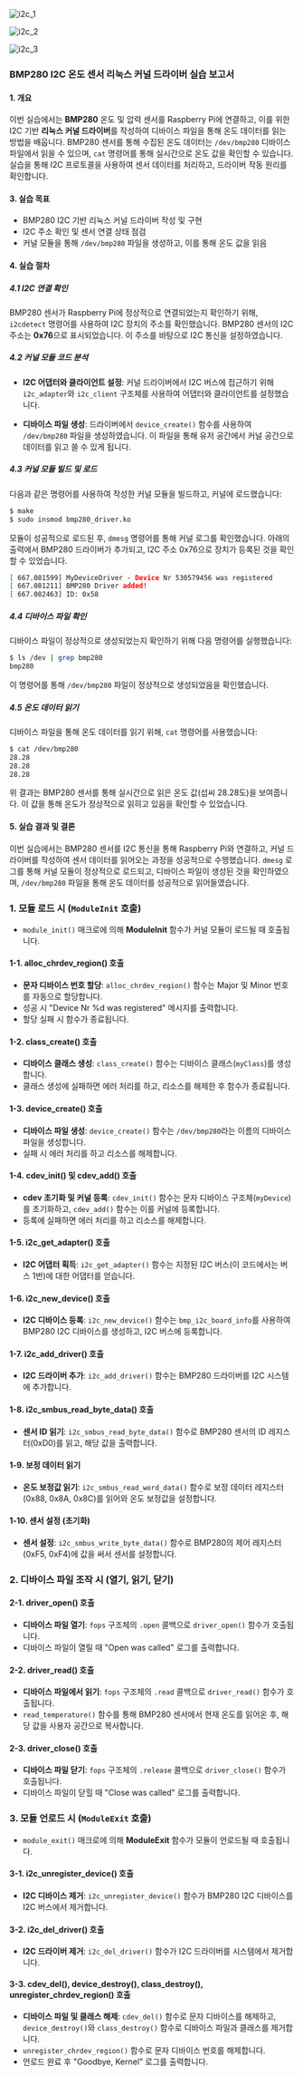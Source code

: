 ![i2c_1](https://github.com/user-attachments/assets/dab6c00c-6110-4b47-bcad-26afc8a915bf)

![i2c_2](https://github.com/user-attachments/assets/9f03ccfd-22db-4d70-a78c-14c5e9e77905)

![i2c_3](https://github.com/user-attachments/assets/38bb4fe6-41df-441b-a4d7-e9fa123d77e5)

### BMP280 I2C 온도 센서 리눅스 커널 드라이버 실습 보고서

#### 1. 개요
이번 실습에서는 **BMP280** 온도 및 압력 센서를 Raspberry Pi에 연결하고, 이를 위한 I2C 기반 **리눅스 커널 드라이버**를 작성하여 디바이스 파일을 통해 온도 데이터를 읽는 방법을 배웁니다. BMP280 센서를 통해 수집된 온도 데이터는 `/dev/bmp280` 디바이스 파일에서 읽을 수 있으며, `cat` 명령어를 통해 실시간으로 온도 값을 확인할 수 있습니다. 실습을 통해 I2C 프로토콜을 사용하여 센서 데이터를 처리하고, 드라이버 작동 원리를 확인합니다.

#### 3. 실습 목표
- BMP280 I2C 기반 리눅스 커널 드라이버 작성 및 구현
- I2C 주소 확인 및 센서 연결 상태 점검
- 커널 모듈을 통해 `/dev/bmp280` 파일을 생성하고, 이를 통해 온도 값을 읽음

#### 4. 실습 절차

##### 4.1 I2C 연결 확인
BMP280 센서가 Raspberry Pi에 정상적으로 연결되었는지 확인하기 위해, `i2cdetect` 명령어를 사용하여 I2C 장치의 주소를 확인했습니다. BMP280 센서의 I2C 주소는 **0x76**으로 표시되었습니다. 이 주소를 바탕으로 I2C 통신을 설정하였습니다.

##### 4.2 커널 모듈 코드 분석
- **I2C 어댑터와 클라이언트 설정**: 
  커널 드라이버에서 I2C 버스에 접근하기 위해 `i2c_adapter`와 `i2c_client` 구조체를 사용하여 어댑터와 클라이언트를 설정했습니다.
  
- **디바이스 파일 생성**: 
  드라이버에서 `device_create()` 함수를 사용하여 `/dev/bmp280` 파일을 생성하였습니다. 이 파일을 통해 유저 공간에서 커널 공간으로 데이터를 읽고 쓸 수 있게 됩니다.

##### 4.3 커널 모듈 빌드 및 로드
다음과 같은 명령어를 사용하여 작성한 커널 모듈을 빌드하고, 커널에 로드했습니다:

```bash
$ make
$ sudo insmod bmp280_driver.ko
```

모듈이 성공적으로 로드된 후, `dmesg` 명령어를 통해 커널 로그를 확인했습니다. 아래의 출력에서 BMP280 드라이버가 추가되고, I2C 주소 0x76으로 장치가 등록된 것을 확인할 수 있었습니다.

```bash
[ 667.081599] MyDeviceDriver - Device Nr 530579456 was registered
[ 667.081211] BMP280 Driver added!
[ 667.082463] ID: 0x58
```

##### 4.4 디바이스 파일 확인
디바이스 파일이 정상적으로 생성되었는지 확인하기 위해 다음 명령어를 실행했습니다:

```bash
$ ls /dev | grep bmp280
bmp280
```

이 명령어를 통해 `/dev/bmp280` 파일이 정상적으로 생성되었음을 확인했습니다.

##### 4.5 온도 데이터 읽기
디바이스 파일을 통해 온도 데이터를 읽기 위해, `cat` 명령어를 사용했습니다:

```bash
$ cat /dev/bmp280
28.28
28.28
28.28
```

위 결과는 BMP280 센서를 통해 실시간으로 읽은 온도 값(섭씨 28.28도)을 보여줍니다. 이 값을 통해 온도가 정상적으로 읽히고 있음을 확인할 수 있었습니다.

#### 5. 실습 결과 및 결론

이번 실습에서는 BMP280 센서를 I2C 통신을 통해 Raspberry Pi와 연결하고, 커널 드라이버를 작성하여 센서 데이터를 읽어오는 과정을 성공적으로 수행했습니다. `dmesg` 로그를 통해 커널 모듈이 정상적으로 로드되고, 디바이스 파일이 생성된 것을 확인하였으며, `/dev/bmp280` 파일을 통해 온도 데이터를 성공적으로 읽어들였습니다.



### 1. 모듈 로드 시 (`ModuleInit` 호출)
   - `module_init()` 매크로에 의해 **ModuleInit** 함수가 커널 모듈이 로드될 때 호출됩니다.

#### 1-1. **alloc_chrdev_region()** 호출
   - **문자 디바이스 번호 할당**: `alloc_chrdev_region()` 함수는 Major 및 Minor 번호를 자동으로 할당합니다.
   - 성공 시 "Device Nr %d was registered" 메시지를 출력합니다.
   - 할당 실패 시 함수가 종료됩니다.

#### 1-2. **class_create()** 호출
   - **디바이스 클래스 생성**: `class_create()` 함수는 디바이스 클래스(`myClass`)를 생성합니다.
   - 클래스 생성에 실패하면 에러 처리를 하고, 리소스를 해제한 후 함수가 종료됩니다.

#### 1-3. **device_create()** 호출
   - **디바이스 파일 생성**: `device_create()` 함수는 `/dev/bmp280`라는 이름의 디바이스 파일을 생성합니다.
   - 실패 시 에러 처리를 하고 리소스를 해제합니다.

#### 1-4. **cdev_init()** 및 **cdev_add()** 호출
   - **cdev 초기화 및 커널 등록**: `cdev_init()` 함수는 문자 디바이스 구조체(`myDevice`)를 초기화하고, `cdev_add()` 함수는 이를 커널에 등록합니다.
   - 등록에 실패하면 에러 처리를 하고 리소스를 해제합니다.

#### 1-5. **i2c_get_adapter()** 호출
   - **I2C 어댑터 획득**: `i2c_get_adapter()` 함수는 지정된 I2C 버스(이 코드에서는 버스 1번)에 대한 어댑터를 얻습니다.

#### 1-6. **i2c_new_device()** 호출
   - **I2C 디바이스 등록**: `i2c_new_device()` 함수는 `bmp_i2c_board_info`를 사용하여 BMP280 I2C 디바이스를 생성하고, I2C 버스에 등록합니다.

#### 1-7. **i2c_add_driver()** 호출
   - **I2C 드라이버 추가**: `i2c_add_driver()` 함수는 BMP280 드라이버를 I2C 시스템에 추가합니다.

#### 1-8. **i2c_smbus_read_byte_data()** 호출
   - **센서 ID 읽기**: `i2c_smbus_read_byte_data()` 함수로 BMP280 센서의 ID 레지스터(0xD0)를 읽고, 해당 값을 출력합니다.

#### 1-9. **보정 데이터 읽기**
   - **온도 보정값 읽기**: `i2c_smbus_read_word_data()` 함수로 보정 데이터 레지스터(0x88, 0x8A, 0x8C)를 읽어와 온도 보정값을 설정합니다.

#### 1-10. **센서 설정** (초기화)
   - **센서 설정**: `i2c_smbus_write_byte_data()` 함수로 BMP280의 제어 레지스터(0xF5, 0xF4)에 값을 써서 센서를 설정합니다.

### 2. 디바이스 파일 조작 시 (열기, 읽기, 닫기)

#### 2-1. **driver_open()** 호출
   - **디바이스 파일 열기**: `fops` 구조체의 `.open` 콜백으로 `driver_open()` 함수가 호출됩니다.
   - 디바이스 파일이 열릴 때 "Open was called" 로그를 출력합니다.

#### 2-2. **driver_read()** 호출
   - **디바이스 파일에서 읽기**: `fops` 구조체의 `.read` 콜백으로 `driver_read()` 함수가 호출됩니다.
   - `read_temperature()` 함수를 통해 BMP280 센서에서 현재 온도를 읽어온 후, 해당 값을 사용자 공간으로 복사합니다.

#### 2-3. **driver_close()** 호출
   - **디바이스 파일 닫기**: `fops` 구조체의 `.release` 콜백으로 `driver_close()` 함수가 호출됩니다.
   - 디바이스 파일이 닫힐 때 "Close was called" 로그를 출력합니다.

### 3. 모듈 언로드 시 (`ModuleExit` 호출)
   - `module_exit()` 매크로에 의해 **ModuleExit** 함수가 모듈이 언로드될 때 호출됩니다.

#### 3-1. **i2c_unregister_device()** 호출
   - **I2C 디바이스 제거**: `i2c_unregister_device()` 함수가 BMP280 I2C 디바이스를 I2C 버스에서 제거합니다.

#### 3-2. **i2c_del_driver()** 호출
   - **I2C 드라이버 제거**: `i2c_del_driver()` 함수가 I2C 드라이버를 시스템에서 제거합니다.

#### 3-3. **cdev_del(), device_destroy(), class_destroy(), unregister_chrdev_region()** 호출
   - **디바이스 파일 및 클래스 해제**: `cdev_del()` 함수로 문자 디바이스를 해제하고, `device_destroy()`와 `class_destroy()` 함수로 디바이스 파일과 클래스를 제거합니다.
   - `unregister_chrdev_region()` 함수로 문자 디바이스 번호를 해제합니다.
   - 언로드 완료 후 "Goodbye, Kernel" 로그를 출력합니다.

